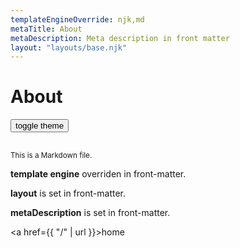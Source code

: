 ```yaml
---
templateEngineOverride: njk,md
metaTitle: About
metaDescription: Meta description in front matter
layout: "layouts/base.njk"
---
```


# About
<button id="themetoggle" style="margin-bottom: 1rem;">toggle theme</button>

<small>This is a Markdown file.</small>

**template engine** overriden in front-matter.

**layout** is set in front-matter.

**metaDescription** is set in front-matter.

<a href={{ "/" | url }}>home</a>

